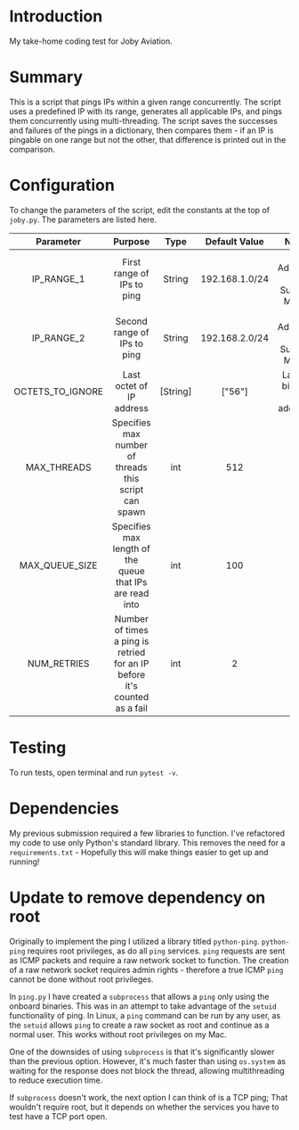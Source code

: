 # Introduction

My take-home coding test for Joby Aviation.

# Summary

This is a script that pings IPs within a given range concurrently.
The script uses a predefined IP with its range, generates all
applicable IPs, and pings them concurrently using multi-threading.
The script saves the successes and failures of the pings in a
dictionary, then compares them - if an IP is pingable on one range
but not the other, that difference is printed out in the comparison.

# Configuration

To change the parameters of the script, edit the constants at the
top of `joby.py`. The parameters are listed here.

|  **Parameter**   |                                **Purpose**                                | **Type** | **Default Value** |         **Note**          |
| :--------------: | :-----------------------------------------------------------------------: | :------: | :---------------: | :-----------------------: |
|    IP_RANGE_1    |                        First range of IPs to ping                         |  String  |  192.168.1.0/24   | IP Address + Subnet Mask  |
|    IP_RANGE_2    |                        Second range of IPs to ping                        |  String  |  192.168.2.0/24   | IP Address + Subnet Mask  |
| OCTETS_TO_IGNORE |                         Last octet of IP address                          | [String] |      ["56"]       | Last 8 bits of IP address |
|   MAX_THREADS    |           Specifies max number of threads this script can spawn           |   int    |        512        |                           |
|  MAX_QUEUE_SIZE  |         Specifies max length of the queue that IPs are read into          |   int    |        100        |                           |
|   NUM_RETRIES    | Number of times a ping is retried for an IP before it's counted as a fail |   int    |         2         |                           |

# Testing

To run tests, open terminal and run `pytest -v`.

# Dependencies
My previous submission required a few libraries to function. I've
refactored my code to use only Python's standard library. This removes the
need for a `requirements.txt` - Hopefully this will make things
easier to get up and running!

# Update to remove dependency on root

Originally to implement the ping I utilized a library titled `python-ping`.
`python-ping` requires root privileges, as do all `ping`
services. `ping` requests are sent as ICMP packets and require a
raw network socket to function. The creation of a raw network socket
requires admin rights - therefore a true ICMP `ping` cannot be done without
root privileges.

In `ping.py` I have created a `subprocess` that allows a `ping` only using
the onboard binaries. This was in an attempt to take advantage of the `setuid`
functionality of ping. In Linux, a `ping` command can be run by any user, as
the `setuid` allows `ping` to create a raw socket as root and continue as a
normal user. This works without root privileges on my Mac.

One of the downsides of using `subprocess` is that it's significantly slower
than the previous option. However, it's much faster than using `os.system` as
waiting for the response does not block the thread, allowing multithreading
to reduce execution time.

If `subprocess` doesn't work, the next option I can think of is a TCP ping;
That wouldn't require root, but it depends on whether the services you have
to test have a TCP port open.
